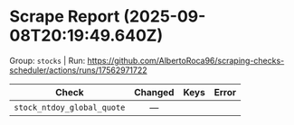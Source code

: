 # Scrape Report (2025-09-08T20:19:49.640Z)

Group: `stocks`  |  Run: https://github.com/AlbertoRoca96/scraping-checks-scheduler/actions/runs/17562971722

| Check | Changed | Keys | Error |
|---|:---:|:--|:--|
| `stock_ntdoy_global_quote` | — |  |  |
